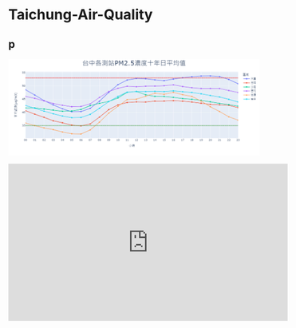 # Taichung-Air-Quality

## p

![p](https://github.com/leeeating/Taichung-Air-Quality/blob/main/%E6%97%A5%E5%B9%B3%E5%9D%87.png)


<iframe width="560" height="315" src="https://www.youtube.com/embed/4NhxIVkiRvg" frameborder="0" allowfullscreen></iframe>
